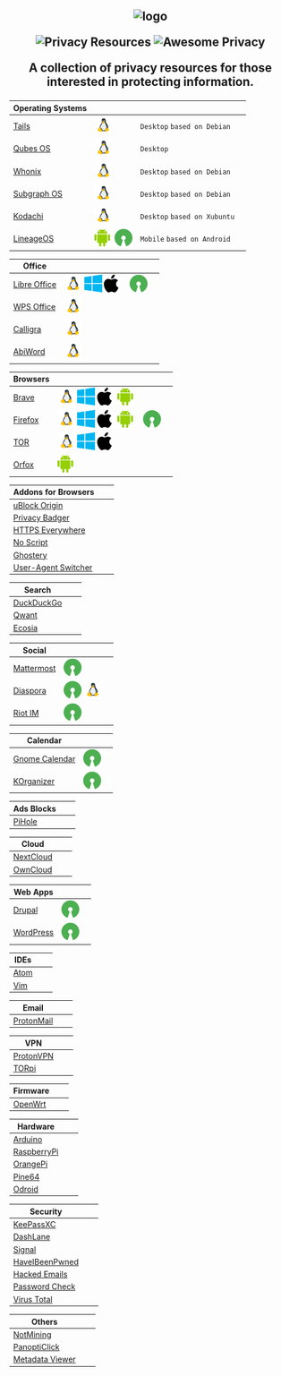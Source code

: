 <h2 align="center">
<img width="200" src="https://raw.githubusercontent.com/ramsal/Privacy-Resources/master/Privacy%20Resources.png" alt="logo">

![Privacy Resources](https://img.shields.io/badge/privacy-resources-green.svg) ![Awesome Privacy](https://img.shields.io/badge/awesome-privacy-red.svg)
<p>A collection of privacy resources for those interested in protecting information. </p>
</h2>

|Operating Systems||||
|---|---|---|---|
|[Tails](https://tails.boum.org/index.es.html)|![linux]|`Desktop` `based on Debian`||
|[Qubes OS](https://www.qubes-os.org/)|![linux]|`Desktop`||
|[Whonix](https://www.whonix.org/)|![linux]|`Desktop` `based on Debian`||
|[Subgraph OS](https://subgraph.com/)|![linux]|`Desktop` `based on Debian`||
|[Kodachi](https://sourceforge.net/projects/linuxkodachi/)|![linux]|`Desktop` `based on Xubuntu`||
|[LineageOS](https://lineageos.org/)|![android] ![open]|`Mobile` `based on Android`||

|Office||||
|---|---|---|---|
|[Libre Office](https://duckduckgo.com/)| ![linux] ![windows] ![apple]|![open]||
|[WPS Office](https://www.wps.com/)| ![linux]|||
|[Calligra](https://www.calligra.org/)| ![linux]|||
|[AbiWord](https://www.abisource.com/)| ![linux]|||

|Browsers||||
|---|---|---|---|
|[Brave](https://brave.com/)| ![linux] ![windows] ![apple] ![android]|||
|[Firefox](https://www.mozilla.org/es-ES/firefox/)| ![linux] ![windows] ![apple] ![android]|![open]||
|[TOR](https://www.torproject.org/download/)| ![linux] ![windows] ![apple]|||
|[Orfox](https://play.google.com/store/apps/details?id=info.guardianproject.orfox&hl=es)| ![android]|||

|Addons for Browsers|||
|---|---|---|
|[uBlock Origin](https://addons.mozilla.org/es/firefox/addon/ublock-origin/)|||
|[Privacy Badger](https://www.eff.org/es/node/99095)|||
|[HTTPS Everywhere](https://addons.mozilla.org/en-US/firefox/addon/https-everywhere/)|||
|[No Script](https://addons.mozilla.org/es/firefox/addon/noscript/)|||
|[Ghostery](https://www.ghostery.com/)|||
|[User-Agent Switcher](https://addons.mozilla.org/en-US/firefox/addon/user-agent-switcher-revived/?src=search)|||

|Search|||
|---|---|---|
|[DuckDuckGo](https://duckduckgo.com/)|||
|[Qwant](https://www.qwant.com/)|||
|[Ecosia](https://www.ecosia.org/)|||

|Social|||
|---|---|---|
|[Mattermost](https://mattermost.com/)|![open]||
|[Diaspora](https://diasporafoundation.org/)|![open] ![linux]||
|[Riot IM](https://about.riot.im/)|![open]||

|Calendar|||
|---|---|---|
|[Gnome Calendar](https://wiki.gnome.org/Apps/Calendar)|![open]||
|[KOrganizer](https://userbase.kde.org/KOrganizer/es)|![open]||

|Ads Blocks|||
|---|---|---|
|[PiHole](https://pi-hole.net/)|||

|Cloud|||
|---|---|---|
|[NextCloud](https://nextcloud.com/)|||
|[OwnCloud](https://owncloud.org/)|||

|Web Apps|||
|---|---|---|
|[Drupal](https://www.drupal.org/)|![open]||
|[WordPress](https://wordpress.org/)|![open]||

|IDEs|||
|---|---|---|
|[Atom](https://atom.io/)|||
|[Vim](https://www.vim.org)|||

|Email|||
|---|---|---|
|[ProtonMail](https://protonmail.com/)|||

|VPN|||
|---|---|---|
|[ProtonVPN](https://protonvpn.com/)|||
|[TORpi](https://github.com/ramsal/SysAdminTools/blob/master/TORpi.sh)|||

|Firmware|||
|---|---|---|
|[OpenWrt](https://openwrt.org/)|||

|Hardware|||
|---|---|---|
|[Arduino](https://www.arduino.cc/)|||
|[RaspberryPi](https://www.raspberrypi.org/)|||
|[OrangePi](http://www.orangepi.org/)|||
|[Pine64](https://www.pine64.org/)|||
|[Odroid](https://www.hardkernel.com/)|||

|Security|||
|---|---|---|
|[KeePassXC](https://keepassxc.org/)|||
|[DashLane](https://www.dashlane.com/)|||
|[Signal](https://www.signal.org/es/)|||
|[HaveIBeenPwned](https://haveibeenpwned.com/)|||
|[Hacked Emails](https://hacked-emails.com/)|||
|[Password Check](https://howsecureismypassword.net/)|||
|[Virus Total](https://www.virustotal.com)|||

|Others |||
|---|---|---|
|[NotMining](https://notmining.es/)|||
|[PanoptiClick](https://panopticlick.eff.org/)|||
|[Metadata Viewer](https://metashieldclean-up.elevenpaths.com/#)|||


[linux]: ./icons/linux.png
[apple]: ./icons/apple.png
[windows]: ./icons/window.png
[android]: ./icons/android.png
[open]: ./icons/opensource.png
